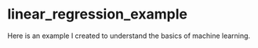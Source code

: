 # linear_regression_example
Here is an example I created to understand the basics of machine learning.
